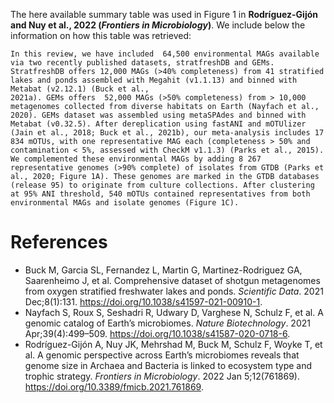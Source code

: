 The here available summary table was used in Figure 1 in <b>Rodríguez-Gijón and Nuy et al., 2022 (<i>Frontiers in Microbiology</i>)</b>. We include below the information on how this table was retrieved:

```
In this review, we have included  64,500 environmental MAGs available via two recently published datasets, stratfreshDB and GEMs. StratfreshDB offers 12,000 MAGs (>40% completeness) from 41 stratified lakes and ponds assembled with Megahit (v1.1.13) and binned with Metabat (v2.12.1) (Buck et al.,
2021a). GEMs offers  52,000 MAGs (>50% completeness) from > 10,000 metagenomes collected from diverse habitats on Earth (Nayfach et al., 2020). GEMs dataset was assembled using metaSPAdes and binned with Metabat (v0.32.5). After dereplication using fastANI and mOTUlizer (Jain et al., 2018; Buck et al., 2021b), our meta-analysis includes 17 834 mOTUs, with one representative MAG each (completeness > 50% and contamination < 5%, assessed with CheckM v1.1.3) (Parks et al., 2015). We complemented these environmental MAGs by adding 8 267 representative genomes (>90% complete) of isolates from GTDB (Parks et al., 2020; Figure 1A). These genomes are marked in the GTDB databases (release 95) to originate from culture collections. After clustering at 95% ANI threshold, 540 mOTUs contained representatives from both environmental MAGs and isolate genomes (Figure 1C).
```

# References

- Buck M, Garcia SL, Fernandez L, Martin G, Martinez-Rodriguez GA, Saarenheimo J, et al. Comprehensive dataset of shotgun metagenomes from oxygen stratified freshwater lakes and ponds. <i>Scientific Data</i>. 2021 Dec;8(1):131. https://doi.org/10.1038/s41597-021-00910-1.
- Nayfach S, Roux S, Seshadri R, Udwary D, Varghese N, Schulz F, et al. A genomic catalog of Earth’s microbiomes. <i>Nature Biotechnology</i>. 2021 Apr;39(4):499–509. https://doi.org/10.1038/s41587-020-0718-6. 
- Rodríguez-Gijón A, Nuy JK, Mehrshad M, Buck M, Schulz F, Woyke T, et al. A genomic perspective across Earth’s microbiomes reveals that genome size in Archaea and Bacteria is linked to ecosystem type and trophic strategy. <i>Frontiers in Microbiology</i>. 2022 Jan 5;12(761869). https://doi.org/10.3389/fmicb.2021.761869.

